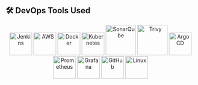 ## 🛠️ DevOps Tools Used

<p align="center">
  <img src="https://cdn.jsdelivr.net/gh/devicons/devicon/icons/jenkins/jenkins-original.svg" alt="Jenkins" width="60"/>
  <img src="https://cdn.worldvectorlogo.com/logos/aws-2.svg" alt="AWS" width="60"/>
  <img src="https://cdn.jsdelivr.net/gh/devicons/devicon/icons/docker/docker-original.svg" alt="Docker" width="60"/>
  <img src="https://cdn.jsdelivr.net/gh/devicons/devicon/icons/kubernetes/kubernetes-plain.svg" alt="Kubernetes" width="60"/>
  <img src="https://upload.wikimedia.org/wikipedia/commons/3/33/SonarQube_logo.png" alt="SonarQube" width="80"/>
  <img src="https://logo.svgcdn.com/s/trivy-dark.png" alt="Trivy" width="80"/>
  <img src="https://svgicons.com/icon/26444/argocd" alt="Argo CD" width="60"/>
  <img src="https://upload.wikimedia.org/wikipedia/commons/5/5e/Prometheus_software_logo.svg" alt="Prometheus" width="60"/>
  <img src="https://upload.wikimedia.org/wikipedia/commons/3/3b/Grafana_icon.svg" alt="Grafana" width="60"/>
  <img src="https://cdn.jsdelivr.net/gh/devicons/devicon/icons/github/github-original.svg" alt="GitHub" width="60"/>
  <img src="https://cdn.jsdelivr.net/gh/devicons/devicon/icons/linux/linux-original.svg" alt="Linux" width="60"/>
</p>
